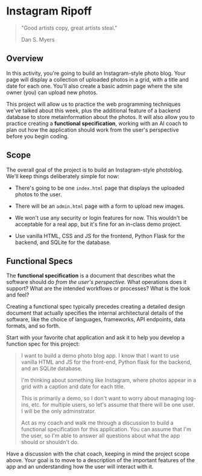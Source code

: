 # Instagram Ripoff

> "Good artists copy, great artists steal."
>
> Dan S. Myers

## Overview


In this activity, you're going to build an Instagram-style photo blog. Your page will display a collection of uploaded photos in a grid, with a title and date for each one. You'll also create a basic admin page where the site owner (you) can upload new photos.

This project will allow us to practice the web programming techniques we've talked about this week, plus the additional feature of a backend database to store metainformation about the photos. It will also allow you to practice creating a **functional specification**, working with an AI coach to plan out how the application should work from the user's perspective before you begin coding.


## Scope

The overall goal of the project is to build an Instagram-style photoblog. We'll keep things deliberately simple for now:

- There's going to be one `index.html` page that displays the uploaded photos to the user.

- There will be an `admin.html` page with a form to upload new images.

- We won't use any security or login features for now. This wouldn't be acceptable for a real app, but it's fine for an in-class demo project.

- Use vanilla HTML, CSS and JS for the frontend, Python Flask for the backend, and SQLite for the database.


## Functional Specs

The **functional specification** is a document that describes what the software should do *from the user's perspective*. What operations does it support? What are the intended workflows or processes? What is the look and feel?

Creating a functional spec typically precedes creating a detailed design document that actually specifies the internal architectural details of the software, like the choice of languages, frameworks, API endpoints, data formats, and so forth.

Start with your favorite chat application and ask it to help you develop a function spec for this project:

>I want to build a demo photo blog app. I know that I want to use vanilla HTML and JS for the front-end, Python flask for the backend, and an SQLite database.
>
>I'm thinking about something like Instagram, where photos appear in a grid with a caption and date for each title.
>
>This is primarily a demo, so I don't want to worry about managing log-ins, etc. for multiple users, so let's assume that there will be one user. I will be the only adminstrator.
>
>Act as my coach and walk me through a discussion to build a functional specification for this application. You can assume that I'm the user, so I'm able to answer all questions about what the app should or shouldn't do.

Have a discussion with the chat coach, keeping in mind the project scope above. Your goal is to move to a description of the important features of the app and an understanding how the user will interact with it.

## 

